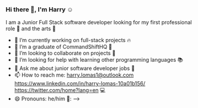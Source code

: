 ### Hi there 👋, I'm Harry :relaxed:

I am a Junior Full Stack software developer looking for my first professional role :sushi:  and the arts :movie_camera:

- 🔭 I’m currently working on full-stack projects :fire:
- 🌱 I’m a graduate of CommandShiftHQ :school_satchel:
- 👯 I’m looking to collaborate on projects :metal:
- 🤔 I’m looking for help with learning other programming languages :books:
- 💬 Ask me about junior software developer jobs :baby:
- 📫 How to reach me: harry.lomas1@outlook.com https://www.linkedin.com/in/harry-lomas-10a01b156/ https://twitter.com/home?lang=en :computer:
- 😄 Pronouns: he/him 👱:
-->
